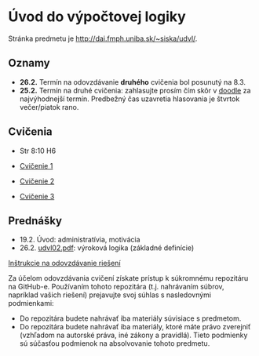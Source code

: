 Úvod do výpočtovej logiky
=========================


Stránka predmetu je http://dai.fmph.uniba.sk/~siska/udvl/.

Oznamy
------
* **26.2.** Termín na odovzdávanie **druhého** cvičenia bol posunutý
  na 8.3.
* **25.2.** Termín na druhé cvičenia: zahlasujte prosím čím skôr
  v [doodle](http://doodle.com/8egdvcun25s5pyrb) za najvýhodnejší termín.
  Predbežný čas uzavretia hlasovania je štvrtok večer/piatok rano.

Cvičenia
--------
* Str 8:10 H6

* [Cvičenie 1](cv01)
* [Cvičenie 2](cv02)
* [Cvičenie 3](cv03)

Prednášky
---------
* 19.2. Úvod: administratívia, motivácia
* 26.2. [udvl02.pdf](slides/udvl02.pdf): výroková logika (základné definície)

[Inštrukcie na odovzdávanie riešení](odovzdavanie.md)

Za účelom odovzdávania cvičení získate prístup k súkromnému repozitáru na GitHub-e.
Používaním tohoto repozitára (t.j. nahrávaním súbrov, napríklad vašich riešení) prejavujte
svoj súhlas s nasledovnými podmienkami:
- Do repozitára budete nahrávať iba materiály súvisiace s predmetom.
- Do repozitára budete nahrávať iba materiály, ktoré máte právo zverejniť
  (vzhľadom na autorské práva, iné zákony a pravidlá).
Tieto podmienky sú súčasťou podmienok na absolvovanie tohoto predmetu.
